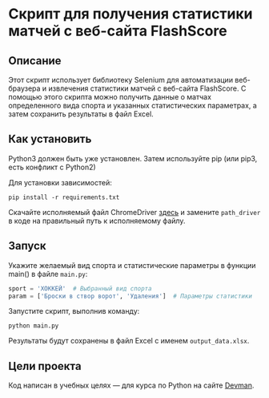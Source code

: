 # Скрипт для получения статистики матчей с веб-сайта FlashScore

## Описание

Этот скрипт использует библиотеку Selenium для автоматизации веб-браузера и извлечения статистики матчей с веб-сайта FlashScore. С помощью этого скрипта можно получить данные о матчах определенного вида спорта и указанных статистических параметрах, а затем сохранить результаты в файл Excel.

## Как установить

Python3 должен быть уже установлен. Затем используйте pip (или pip3, есть конфликт с Python2)

Для установки зависимостей:

```
pip install -r requirements.txt
```

Скачайте исполняемый файл ChromeDriver [здесь](https://chromedriver.chromium.org/) и замените `path_driver` в коде на правильный путь к исполняемому файлу.

## Запуск

Укажите желаемый вид спорта и статистические параметры в функции main() в файле `main.py`:

```python
sport = 'ХОККЕЙ'  # Выбранный вид спорта
param = ['Броски в створ ворот', 'Удаления']  # Параметры статистики
```

Запустите скрипт, выполнив команду:

```
python main.py
```

Результаты будут сохранены в файл Excel с именем `output_data.xlsx`.

## Цели проекта

Код написан в учебных целях — для курса по Python на сайте [Devman](https://dvmn.org).



